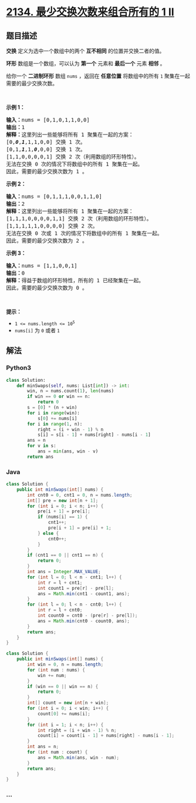 # [2134. 最少交换次数来组合所有的 1 II](https://leetcode-cn.com/problems/minimum-swaps-to-group-all-1s-together-ii)

## 题目描述

<!-- 这里写题目描述 -->

<p><strong>交换</strong> 定义为选中一个数组中的两个 <strong>互不相同</strong> 的位置并交换二者的值。</p>

<p><strong>环形</strong> 数组是一个数组，可以认为 <strong>第一个</strong> 元素和 <strong>最后一个</strong> 元素 <strong>相邻</strong> 。</p>

<p>给你一个 <strong>二进制环形</strong> 数组 <code>nums</code> ，返回在 <strong>任意位置</strong> 将数组中的所有 <code>1</code> 聚集在一起需要的最少交换次数。</p>

<p>&nbsp;</p>

<p><strong>示例 1：</strong></p>

<pre><strong>输入：</strong>nums = [0,1,0,1,1,0,0]
<strong>输出：</strong>1
<strong>解释：</strong>这里列出一些能够将所有 1 聚集在一起的方案：
[0,<strong><em>0</em></strong>,<em><strong>1</strong></em>,1,1,0,0] 交换 1 次。
[0,1,<em><strong>1</strong></em>,1,<em><strong>0</strong></em>,0,0] 交换 1 次。
[1,1,0,0,0,0,1] 交换 2 次（利用数组的环形特性）。
无法在交换 0 次的情况下将数组中的所有 1 聚集在一起。
因此，需要的最少交换次数为 1 。
</pre>

<p><strong>示例 2：</strong></p>

<pre><strong>输入：</strong>nums = [0,1,1,1,0,0,1,1,0]
<strong>输出：</strong>2
<strong>解释：</strong>这里列出一些能够将所有 1 聚集在一起的方案：
[1,1,1,0,0,0,0,1,1] 交换 2 次（利用数组的环形特性）。
[1,1,1,1,1,0,0,0,0] 交换 2 次。
无法在交换 0 次或 1 次的情况下将数组中的所有 1 聚集在一起。
因此，需要的最少交换次数为 2 。
</pre>

<p><strong>示例 3：</strong></p>

<pre><strong>输入：</strong>nums = [1,1,0,0,1]
<strong>输出：</strong>0
<strong>解释：</strong>得益于数组的环形特性，所有的 1 已经聚集在一起。
因此，需要的最少交换次数为 0 。</pre>

<p>&nbsp;</p>

<p><strong>提示：</strong></p>

<ul>
	<li><code>1 &lt;= nums.length &lt;= 10<sup>5</sup></code></li>
	<li><code>nums[i]</code> 为 <code>0</code> 或者 <code>1</code></li>
</ul>


## 解法

<!-- 这里可写通用的实现逻辑 -->

<!-- tabs:start -->

### **Python3**

<!-- 这里可写当前语言的特殊实现逻辑 -->

```python
class Solution:
    def minSwaps(self, nums: List[int]) -> int:
        win, n = nums.count(1), len(nums)
        if win == 0 or win == n:
            return 0
        s = [0] * (n + win)
        for i in range(win):
            s[0] += nums[i]
        for i in range(1, n):
            right = (i + win - 1) % n
            s[i] = s[i - 1] + nums[right] - nums[i - 1]
        ans = n
        for v in s:
            ans = min(ans, win - v)
        return ans
```

### **Java**

<!-- 这里可写当前语言的特殊实现逻辑 -->
```java
class Solution {
    public int minSwaps(int[] nums) {
        int cnt0 = 0, cnt1 = 0, n = nums.length;
        int[] pre = new int[n + 1];
        for (int i = 0; i < n; i++) {
            pre[i + 1] = pre[i];
            if (nums[i] == 1) {
                cnt1++;
                pre[i + 1] = pre[i] + 1;
            } else {
                cnt0++;
            }
        }
        if (cnt1 == 0 || cnt1 == n) {
            return 0;
        }
        int ans = Integer.MAX_VALUE;
        for (int l = 0; l < n - cnt1; l++) {
            int r = l + cnt1;
            int count1 = pre[r] - pre[l];
            ans = Math.min(cnt1 - count1, ans);
        }
        for (int l = 0; l < n - cnt0; l++) {
            int r = l + cnt0;
            int count0 = cnt0 - (pre[r] - pre[l]);
            ans = Math.min(cnt0 - count0, ans);
        }
        return ans;
    }
}
```

```java
class Solution {
    public int minSwaps(int[] nums) {
        int win = 0, n = nums.length;
        for (int num : nums) {
            win += num;
        }
        if (win == 0 || win == n) {
            return 0;
        }
        int[] count = new int[n + win];
        for (int i = 0; i < win; i++) {
            count[0] += nums[i];
        }
        for (int i = 1; i < n; i++) {
            int right = (i + win - 1) % n;
            count[i] = count[i - 1] + nums[right] - nums[i - 1];
        }
        int ans = n;
        for (int num : count) {
            ans = Math.min(ans, win - num);
        }
        return ans;
    }
}
```

### **...**

```

```

<!-- tabs:end -->
